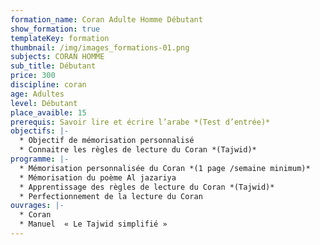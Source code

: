 ```yaml
---
formation_name: Coran Adulte Homme Débutant
show_formation: true
templateKey: formation
thumbnail: /img/images_formations-01.png
subjects: CORAN HOMME
sub_title: Débutant
price: 300
discipline: coran
age: Adultes
level: Débutant
place_avaible: 15
prerequis: Savoir lire et écrire l’arabe *(Test d’entrée)*
objectifs: |-
  * Objectif de mémorisation personnalisé
  * Connaitre les règles de lecture du Coran *(Tajwid)*
programme: |-
  * Mémorisation personnalisée du Coran *(1 page /semaine minimum)*
  * Mémorisation du poème Al jazariya
  * Apprentissage des règles de lecture du Coran *(Tajwid)*
  * Perfectionnement de la lecture du Coran
ouvrages: |-
  * Coran
  * Manuel  « Le Tajwid simplifié »
---
```

